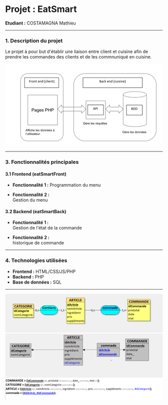 # **Projet : EatSmart**

**Etudiant :** COSTAMAGNA Mathieu

---

### **1. Description du projet**

Le projet à pour but d'établir une liaison entre client et cuisine afin de prendre les commandes des clients et de les commnuniqué en cuisine. 

<img src="./assets/img/schema.png">

---

### **3. Fonctionnalités principales**

#### **3.1 Frontend (eatSmartFront)**

- **Fonctionnalité 1 :**
  Programmation du menu 
  
- **Fonctionnalité 2 :**  
  Gestion du menu
  
#### **3.2 Backend (eatSmartBack)**

- **Fonctionnalité 1 :**  
  Gestion de l'état de la commande
  
- **Fonctionnalité 2 :**  
  historique de commande

---

### **4. Technologies utilisées**

- **Frontend :** HTML/CSS/JS/PHP
- **Backend :** PHP
- **Base de données :** SQL

---

<img src="./assets/img/MCD.png">
<img src="./assets/img/MLD.png">
<img src="./assets/img/MPD.png">
